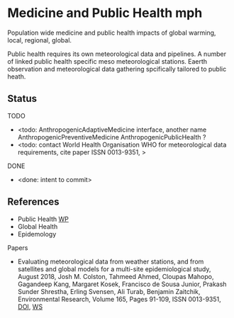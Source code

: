 # Medicine and Public Health mph

Population wide medicine and public health impacts of global warming, local, regional, global. 

Public health requires its own meteorological data and pipelines. A number of linked public health specific meso meteorological stations. Eaerth observation and meteorological data gathering spcifically tailored to public heath.

## Status

TODO
* <todo: AnthropogenicAdaptiveMedicine interface, another name AnthropogenicPreventiveMedicine AnthropogenicPublicHealth ? 
* <todo: contact World Health Organisation WHO for meteorological data requirements, cite paper ISSN 0013-9351, >

DONE
* <done: intent to commit>

## References

* Public Health [WP](https://en.wikipedia.org/wiki/Public_health)
* Global Health
* Epidemology

Papers
* Evaluating meteorological data from weather stations, and from satellites and global models for a multi-site epidemiological study, August 2018, Josh M. Colston, Tahmeed Ahmed, Cloupas Mahopo, Gagandeep Kang, Margaret Kosek, Francisco de Sousa Junior, Prakash Sunder Shrestha, Erling Svensen, Ali Turab, Benjamin Zaitchik, Environmental Research, Volume 165, Pages 91-109, ISSN 0013-9351, [DOI](https://doi.org/10.1016/j.envres.2018.02.027), [WS](https://www.sciencedirect.com/science/article/pii/S0013935118300926)